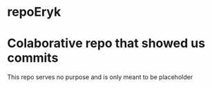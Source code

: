 # repoEryk


<h1>Colaborative repo that showed us commits</h1>
This repo serves no purpose and is only meant to be placeholder
